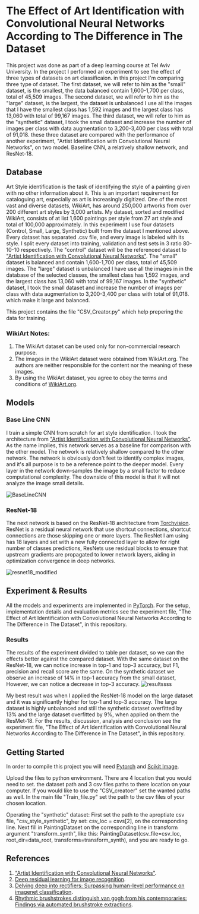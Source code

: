 # The Effect of Art Identification with Convolutional Neural Networks According to The Difference in The Dataset
This project was done as part of a deep learning course at Tel Aviv University.  In the project I performed an experiment to see the effect  of three types of datasets on art classificaion. 
in this project I'm comparing three type of dataset. The first dataset, we will refer to him as the "small" dataset, is the smallest, the data balanced contain 1,600-1,700 per class, total of 45,509 images. The second dataset, we will refer to him as the "large" dataset, is the largest, the dataset is unbalanced I use all the images that I have the smallest class has 1,592 images and the largest class has 13,060 with total of 99,167 images. The third dataset, we will refer to him as the "synthetic" dataset, I took the small dataset and increase the number of images per class with data augmentation to 3,200-3,400 per class with total of 91,018. 
these three dataset are compared with the performance of another experiment, "Artist Identification with Convolutional Neural Networks", on two model. Baseline CNN, a relatively shallow network, and ResNet-18.

## Database
Art Style identification is the task of identifying the style of a painting given with no other information about it. This is an important requirement for cataloguing art, especially as art is increasingly digitized. One of the most vast and diverse datasets, WikiArt, has around 250,000 artworks from over 200 different art styles by 3,000 artists.
My dataset, sorted and modified WikiArt, consists of at list 1,600 paintings per style from 27 art style and total of 100,000 approximately. 
In this experiment I use four datasets (Control, Small, Large, Synthetic) built from the dataset I mentioned above. Every dataset has separated .csv file, and every image is labeled with its style. I split every dataset into training, validation and test sets in 3 ratio 80-10-10 respectively.
The "control" dataset will be the referenced dataset to ["Artist Identification with Convolutional Neural Networks"](http://cs231n.stanford.edu/reports/2017/pdfs/406.pdf). The "small" dataset is balanced and contain 1,600-1,700 per class, total of 45,509 images. The "large" dataset is unbalanced I have use all the images in in the database of the selected classes, the smallest class has 1,592 images, and the largest class has 13,060 with total of 99,167 images. In the "synthetic" dataset, I took the small dataset and increase the number of images per class with data augmentation to 3,200-3,400 per class with total of 91,018. which make it large and balanced.

This project contains the file "CSV_Creator.py" which help prepering the data for training.
### WikiArt Notes:

1. The WikiArt dataset can be used only for non-commercial research purpose.
2. The images in the WikiArt dataset were obtained from WikiArt.org. The authors are neither responsible for the content nor the meaning of these images.
3. By using the WikiArt dataset, you agree to obey the terms and conditions of [WikiArt.org](https://www.wikiart.org/).

## Models

### Base Line CNN
I train a simple CNN from scratch for art style identification. I took the architecture from ["Artist Identification with Convolutional Neural Networks"](http://cs231n.stanford.edu/reports/2017/pdfs/406.pdf). As the name implies, this network serves as a baseline for comparison with the other model. The network is relatively shallow compared to the other network. The network is obviously don't feet to identify complex images, and it's all purpose is to be a reference point to the deeper model. Every layer in the network down-samples the image by a small factor to reduce computational complexity. The downside of this model is that it will not analyze the image small details.

![BaseLineCNN](https://github.com/Bengal1/The-Effect-of-Art-Identification-with-Convolutional-Neural-Networks-According-to-The-Difference-in-T/assets/34989887/60a595c1-e73e-4cd7-8839-db78aca042ce)


### ResNet-18
The next network is based on the ResNet-18 architecture from [Torchvision](https://github.com/pytorch/vision). ResNet is a residual neural network that use shortcut connections, shortcut connections are those skipping one or more layers. The ResNet I am using has 18 layers and set with a new fully connected layer to allow for right number of classes predictions, ResNets use residual blocks to ensure that upstream gradients are propagated to lower network layers, aiding in optimization convergence in deep networks.

![resnet18_modified](https://github.com/Bengal1/The-Effect-of-Art-Identification-with-Convolutional-Neural-Networks-According-to-The-Difference-in-T/assets/34989887/d793daf3-cc8a-4cff-8b3d-a84647d53c91)

## Experiment & Results
All the models and experiments are implemented in [PyTorch](https://github.com/pytorch). For the setup, implementation details and evaluation metrics see the experiment file, "The Effect of Art Identification with Convolutional Neural Networks According to The Difference in The Dataset", in this repository.

### Results
The results of the experiment divided to table per dataset, so we can the effects better against the compared dataset. With the same dataset on the ResNet-18, we can notice increase in top-1 and top-3 accuracy, but F1, precision and recall score are the same. On the synthetic dataset we observe an increase of 14% in top-1 accuracy from the small dataset, However, we can notice a decrease in top-3 accuracy.
![resultssss](https://github.com/Bengal1/The-Effect-of-Art-Identification-with-Convolutional-Neural-Networks-According-to-The-Difference-in-T/assets/34989887/a2a17a62-ecaf-49ca-86c5-4331c04f9319)

My best result was when I applied the ResNet-18 model on the large dataset and it was significantly higher for top-1 and top-3 accuracy. The large dataset is highly unbalanced and still the synthetic dataset overfitted by 13% and the large dataset overfitted by 9%, when applied on them the ResMet-18.
For the results, discussion, analysis and conclusion see the experiment file, "The Effect of Art Identification with Convolutional Neural Networks According to The Difference in The Dataset", in this repository.

## Getting Started
In order to compile this project you will need [Pytorch](https://pytorch.org/get-started/locally/) and [Scikit Image](https://scikit-image.org/docs/stable/install.html).

Upload the files to python environment. There are 4 location that you would need to set. the dataset path and 3 csv files paths to there location on your computer.
If you would like to use the "CSV_creatoer" set the wanted paths as well. In the main file "Train_file.py" set the path to the csv files of your chosen location.

Operating the "synthetic" dataset:
First set the path to the aproptiate csv file, "csv_style_synthetic", by set: csv_loc = csvs[2], on the corresponding line.
Next fill in PaintingDataset on the corresponding line in transform argument "transform_synth", like this: PaintingDataset(csv_file=csv_loc, root_dir=data_root, transforms=transform_synth), and you are ready to go.

## References
1. ["Artist Identification with Convolutional Neural Networks"](http://cs231n.stanford.edu/reports/2017/pdfs/406.pdf).
2. [Deep residual learning for image recognition](https://arxiv.org/abs/1512.03385).
3. [Delving deep into rectifiers: Surpassing human-level performance on imagenet classification](https://arxiv.org/abs/1502.01852).
4. [Rhythmic brushstrokes distinguish van gogh from his contemporaries: Findings via automated brushstroke extractions](https://ieeexplore.ieee.org/document/6042878).







